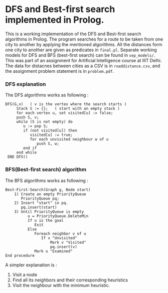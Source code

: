 # DFS and Best-first search implemented in Prolog. 

This is a working implementation of the DFS and Best-first search algorithms in Prolog. The program searches for a route to be taken from one city to another by applying the mentioned algorithms. All the distances form one city to another are given as predicates in `final.pl`. Separate working models for DFS and BFS (best-first search) can be found in `sep_models/`.
This was part of an assignment for Artificial Intelligence course at IIIT Delhi. The data for distacnes between cities as a CSV is in `roaddistance.csv`, and the assignment problem statement is in `problem.pdf`.

### DFS explanation

The DFS algorithms works as following :
```
DFS(G,v)   ( v is the vertex where the search starts )
	 Stack S := {};   ( start with an empty stack )
	 for each vertex u, set visited[u] := false;
	 push S, v;
	 while (S is not empty) do
	    u := pop S;
	    if (not visited[u]) then
	       visited[u] := true;
	       for each unvisited neighbour w of u
	          push S, w;
	    end if
	 end while
 END DFS()
```

### BFS(Best-first search) algorithm

The BFS algorithms works as following :
```
Best-First-Search(Graph g, Node start)
    1) Create an empty PriorityQueue
       PriorityQueue pq;
    2) Insert "start" in pq.
       pq.insert(start)
    3) Until PriorityQueue is empty
          u = PriorityQueue.DeleteMin
          If u is the goal
             Exit
          Else
             Foreach neighbor v of u
                If v "Unvisited"
                    Mark v "Visited"                    
                    pq.insert(v)
             Mark u "Examined"                    
End procedure
```

A simpler explanation is :
1. Visit a node
2. Find all its neighbors and their corresponding heuristics
3. Visit the neighbour with the minimum heuristic.